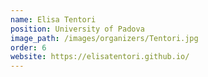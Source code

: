 ```yaml
---
name: Elisa Tentori
position: University of Padova
image_path: /images/organizers/Tentori.jpg
order: 6
website: https://elisatentori.github.io/
---
```

